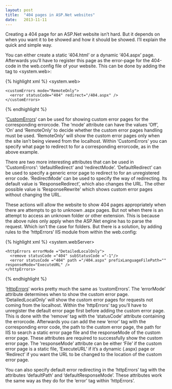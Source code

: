```yaml
---
layout: post
title:  "404 pages in ASP.Net websites"
date:   2013-11-11
---
```

Creating a 404 page for an ASP.Net website isn’t hard. But it depends on when you want it to be showed and how it should be showed. I’ll explain the quick and simple way.

You can either create a static ‘404.html’ or a dynamic ‘404.aspx’ page. Afterwards you’ll have to register this page as the error-page for the 404-code in the web.config file of your website. This can be done by adding the <CustomErrors> tag to <system.web>:

{% highlight xml %}
<system.web>

    <customErrors mode="RemoteOnly">
      <error statusCode="404" redirect="/404.aspx" />
    </customErrors>
{% endhighlight %}

‘[CustomErrors](http://msdn.microsoft.com/en-us/library/h0hfz6fc(v=vs.85).aspx)‘ can be used for showing custom error pages for the corresponding errorcode. The ‘mode’ attribute can have the values ‘Off’, ‘On’ and ‘RemoteOnly’ to decide whether the custom error pages handling must be used. ‘RemoteOnly’ will show the custom error pages only when the site isn’t being viewed from the localhost. Within ‘CustomErrors’ you can specify what page to redirect to for a corresponding errorcode, as in the above example.

There are two more interesting attributes that can be used in ‘CustomErrors’: ‘defaultRedirect’ and ‘redirectMode’. ‘DefaultRedirect’ can be used to specify a generic error page to redirect to for an unregistered error code. ‘RedirectMode’ can be used to specify the way of redirecting. Its default value is ‘ResponseRedirect’, which also changes the URL. The other possible value is ‘ResponseRewrite’ which shows custom error pages without changing the URL.

These actions will allow the website to show 404 pages appropriately when there are attempts to go to unknown .aspx pages. But not when there is an attempt to access an unknown folder or other extension. This is because the above rules only apply when the ASP.Net engine has to parse the request. Which isn’t the case for folders. But there is a solution, by adding rules to the ‘httpErrors’ IIS module from within the web.config:

{% highlight xml %}
<system.webServer>

    <httpErrors errorMode ="DetailedLocalOnly">
      <remove statusCode ="404" subStatusCode ="-1"/>
      <error statusCode ="404" path ="/404.aspx" prefixLanguageFilePath="" responseMode="ExecuteURL" />
    </httpErrors>
{% endhighlight %}

‘[HttpErrors](http://www.iis.net/configreference/system.webserver/httperrors)‘ works pretty much the same as ‘customErrors’. The ‘errorMode’ attribute determines when to show the custom error page. ‘DetailedLocalOnly’ will show the custom error pages for requests not coming from the localhost. Within the ‘httpErrors’ tag you’ll have to unregister the default error page first before adding the custom error page. This is done with the ‘remove’ tag with the ‘statusCode’ attribute containing the errorcode. Afterwards you can add the new ‘error’ tag with the corresponding error code, the path to the custom error page, the path for IIS to search a static error page file and the responseMode of the custom error page. These attributes are required to successfully show the custom error page. The ‘responseMode’ attribute can be either ‘File’ if the custom error page is a static file, ‘ExecuteURL’ if it’s a dynamic (.aspx) page or ‘Redirect’ if you want the URL to be changed to the location of the custom error page.

You can also specify default error redirecting in the ‘httpErrors’ tag with the attributes ‘defaultPath’ and ‘defaultResponseMode’. These attributes work the same way as they do for the ‘error’ tag within ‘httpErrors’.
